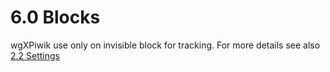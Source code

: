 # 6.0 Blocks

wgXPiwik use only on invisible block for tracking. For more details see also [2.2 Settings](2admin_settings.md)